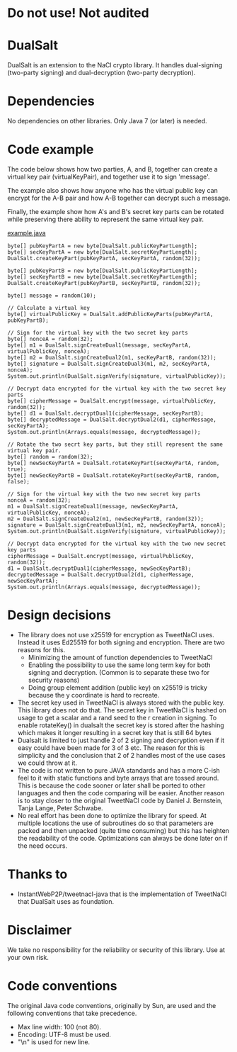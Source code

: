 
Do not use! Not audited
=======================

DualSalt
========

DualSalt is an extension to the NaCl crypto library. It handles dual-signing (two-party signing) and 
dual-decryption (two-party decryption).



Dependencies
============

No dependencies on other libraries. Only Java 7 (or later) is needed.



Code example
============

The code below shows how two parties, A, and B, together can create a virtual key pair (virtualKeyPair),
and together use it to sign 'message'.

The example also shows how anyone who has the virtual public key can encrypt for the A-B pair
and how A-B together can decrypt such a message.

Finally, the example show how A's and B's secret key parts can be rotated while preserving 
there ability to represent the same virtual key pair.

[example.java ](src-test/dualsalt/example.java)

    byte[] pubKeyPartA = new byte[DualSalt.publicKeyPartLength];
    byte[] secKeyPartA = new byte[DualSalt.secretKeyPartLength];
    DualSalt.createKeyPart(pubKeyPartA, secKeyPartA, random(32));

    byte[] pubKeyPartB = new byte[DualSalt.publicKeyPartLength];
    byte[] secKeyPartB = new byte[DualSalt.secretKeyPartLength];
    DualSalt.createKeyPart(pubKeyPartB, secKeyPartB, random(32));

    byte[] message = random(10);

    // Calculate a virtual key
    byte[] virtualPublicKey = DualSalt.addPublicKeyParts(pubKeyPartA, pubKeyPartB);

    // Sign for the virtual key with the two secret key parts
    byte[] nonceA = random(32);
    byte[] m1 = DualSalt.signCreateDual1(message, secKeyPartA, virtualPublicKey, nonceA);
    byte[] m2 = DualSalt.signCreateDual2(m1, secKeyPartB, random(32));
    byte[] signature = DualSalt.signCreateDual3(m1, m2, secKeyPartA, nonceA);
    System.out.println(DualSalt.signVerify(signature, virtualPublicKey));

    // Decrypt data encrypted for the virtual key with the two secret key parts
    byte[] cipherMessage = DualSalt.encrypt(message, virtualPublicKey, random(32));
    byte[] d1 = DualSalt.decryptDual1(cipherMessage, secKeyPartB);
    byte[] decryptedMessage = DualSalt.decryptDual2(d1, cipherMessage, secKeyPartA);
    System.out.println(Arrays.equals(message, decryptedMessage));

    // Rotate the two secrt key parts, but they still represent the same virtual key pair.
    byte[] random = random(32);
    byte[] newSecKeyPartA = DualSalt.rotateKeyPart(secKeyPartA, random, true);
    byte[] newSecKeyPartB = DualSalt.rotateKeyPart(secKeyPartB, random, false);

    // Sign for the virtual key with the two new secret key parts
    nonceA = random(32);
    m1 = DualSalt.signCreateDual1(message, newSecKeyPartA, virtualPublicKey, nonceA);
    m2 = DualSalt.signCreateDual2(m1, newSecKeyPartB, random(32));
    signature = DualSalt.signCreateDual3(m1, m2, newSecKeyPartA, nonceA);
    System.out.println(DualSalt.signVerify(signature, virtualPublicKey));

    // Decrypt data encrypted for the virtual key with the two new secret key parts
    cipherMessage = DualSalt.encrypt(message, virtualPublicKey, random(32));
    d1 = DualSalt.decryptDual1(cipherMessage, newSecKeyPartB);
    decryptedMessage = DualSalt.decryptDual2(d1, cipherMessage, newSecKeyPartA);
    System.out.println(Arrays.equals(message, decryptedMessage));

Design decisions
================

- The library does not use x25519 for encryption as TweetNaCl uses. Instead it uses Ed25519 for both signing and encryption. There are two reasons for this.
  - Minimizing the amount of function dependencies to TweetNaCl
  - Enabling the possibility to use the same long term key for both signing and decryption. (Common is to separate
these two for security reasons)
  - Doing group element addition (public key) on x25519 is tricky because the y coordinate is hard to recreate.
- The secret key used in TweetNaCl is always stored with the public key. This library does not do that. The secret key in TweetNaCl is hashed on usage to get a scalar and a rand seed to the r creation in signing. To enable rotateKey() in dualsalt the secret key is stored after the hashing which makes it longer resulting in a secret key that is still 64 bytes
- Dualsalt is limited to just handle 2 of 2 signing and decryption even if it easy could have been made for 3 of 3 etc. The reason for this is simplicity and the conclusion that 2 of 2 handles most of the use cases we could throw at it.
- The code is not written to pure JAVA standards and has a more C-ish feel to it with static functions and byte arrays that are tossed around. This is because the code sooner or later shall be ported to other languages and then the code comparing will be easier. Another reason is to stay closer to the original TweetNaCl code by Daniel J. Bernstein, Tanja Lange, Peter Schwabe.
- No real effort has been done to optimize the library for speed. At multiple locations the use of subroutines do so that parameters are packed and then unpacked (quite time consuming) but this has heighten the readability of the code. Optimizations can always be done later on if the need occurs.



Thanks to
=========

- InstantWebP2P/tweetnacl-java that is the implementation of TweetNaCl that DualSalt uses as foundation.


    
Disclaimer
==========

We take no responsibility for the reliability or security of this library. Use at your own risk.
    

    
Code conventions
================

The original Java code conventions, originally by Sun, are used and the following conventions
that take precedence.

* Max line width: 100 (not 80).
* Encoding: UTF-8 must be used. 
* "\n" is used for new line.
